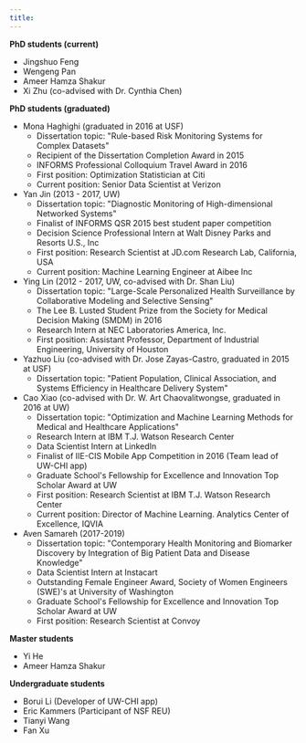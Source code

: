 ```yaml
---
title: 
---
```


**PhD students (current)**

- Jingshuo Feng 
- Wengeng Pan
- Ameer Hamza Shakur
- Xi Zhu (co-advised with Dr. Cynthia Chen)

**PhD students (graduated)**

- Mona Haghighi (graduated in 2016 at USF)
	* Dissertation topic: "Rule-based Risk Monitoring Systems for Complex Datasets"
	* Recipient of the Dissertation Completion Award in 2015
	* INFORMS Professional Colloquium Travel Award in 2016
	* First position: Optimization Statistician at Citi
	* Current position: Senior Data Scientist at Verizon
- Yan Jin (2013 - 2017, UW)
	* Dissertation topic: "Diagnostic Monitoring of High-dimensional Networked Systems"
	* Finalist of INFORMS QSR 2015 best student paper competition
	* Decision Science Professional Intern at Walt Disney Parks and Resorts U.S., Inc
	* First position: Research Scientist at JD.com Research Lab, California, USA
	* Current position: Machine Learning Engineer at Aibee Inc
- Ying Lin (2012 - 2017, UW, co-advised with Dr. Shan Liu)
	* Dissertation topic: "Large-Scale Personalized Health Surveillance by Collaborative Modeling and Selective Sensing"
	* The Lee B. Lusted Student Prize from the Society for Medical Decision Making (SMDM) in 2016
	* Research Intern at NEC Laboratories America, Inc.
	* First position: Assistant Professor, Department of Industrial Engineering, University of Houston
- Yazhuo Liu (co-advised with Dr. Jose Zayas-Castro, graduated in 2015 at USF)
	* Dissertation topic: "Patient Population, Clinical Association, and Systems Efficiency in Healthcare Delivery System"
- Cao Xiao (co-advised with Dr. W. Art Chaovalitwongse, graduated in 2016 at UW)
	* Dissertation topic: "Optimization and Machine Learning Methods for Medical and Healthcare Applications"
	* Research Intern at IBM T.J. Watson Research Center
	* Data Scientist Intern at LinkedIn
	* Finalist of IIE-CIS Mobile App Competition in 2016 (Team lead of UW-CHI app)
	* Graduate School's Fellowship for Excellence and Innovation Top Scholar Award at UW
	* First position: Research Scientist at IBM T.J. Watson Research Center
	* Current position: Director of Machine Learning. Analytics Center of Excellence, IQVIA
- Aven Samareh (2017-2019)
	* Dissertation topic: "Contemporary Health Monitoring and Biomarker Discovery by Integration of Big Patient Data and Disease Knowledge"
	* Data Scientist Intern at Instacart
	* Outstanding Female Engineer Award, Society of Women Engineers (SWE)'s at University of Washington
	* Graduate School's Fellowship for Excellence and Innovation Top Scholar Award at UW
	* First position: Research Scientist at Convoy

**Master students**

- Yi He
- Ameer Hamza Shakur

**Undergraduate students**

- Borui Li (Developer of UW-CHI app)
- Eric Kammers (Participant of NSF REU)
- Tianyi Wang
- Fan Xu
